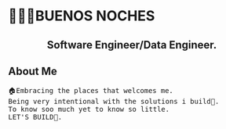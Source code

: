 # 🙋🏿‍♂️BUENOS NOCHES
<p>
<h2 align="center">Software Engineer/Data Engineer.</h3>
</p>

## About Me
<pre alighn="center">🏠Embracing the places that welcomes me.
Being very intentional with the solutions i build🤖.
To know soo much yet to know so little.
LET'S BUILD🚀.
</pre>

